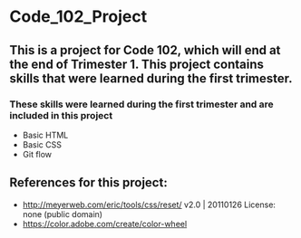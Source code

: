# Code_102_Project
## This is a project for Code 102, which will end at the end of Trimester 1. This project contains skills that were learned during the first trimester.

### These skills were learned during the first trimester and are included in this project
- Basic HTML
- Basic CSS 
- Git flow
  
## References for this project:
- http://meyerweb.com/eric/tools/css/reset/ 
   v2.0 | 20110126 License: none (public domain)
- https://color.adobe.com/create/color-wheel